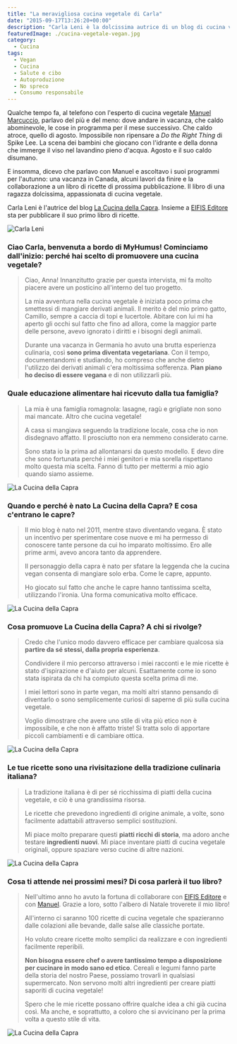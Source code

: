 ```yaml
---
title: "La meravigliosa cucina vegetale di Carla"
date: "2015-09-17T13:26:20+00:00"
description: "Carla Leni è la dolcissima autrice di un blog di cucina vegetale: La Cucina della Capra. Ai suoi lettori, Carla propone solo ricette 100% cruelty-free."
featuredImage: ./cucina-vegetale-vegan.jpg
category:
  - Cucina
tags:
  - Vegan
  - Cucina
  - Salute e cibo
  - Autoproduzione
  - No spreco
  - Consumo responsabile
---
```


Qualche tempo fa, al telefono con l'esperto di cucina vegetale [Manuel Marcuccio](http://www.unocookbook.com), parlavo del più e del meno: dove andare in vacanza, che caldo abominevole, le cose in programma per il mese successivo.
Che caldo atroce, quello di agosto. Impossibile non ripensare a _Do the Right Thing_ di Spike Lee. La scena dei bambini che giocano con l'idrante e della donna che immerge il viso nel lavandino pieno d'acqua.
Agosto e il suo caldo disumano.

E insomma, dicevo che parlavo con Manuel e ascoltavo i suoi programmi per l'autunno: una vacanza in Canada, alcuni lavori da finire e la collaborazione a un libro di ricette di prossima pubblicazione. Il libro di una ragazza dolcissima, appassionata di cucina vegetale.

Carla Leni è l'autrice del blog [La Cucina della Capra](https://lacucinadellacapra.wordpress.com). Insieme a [EIFIS Editore](http://www.eifis.it/e-store/public/) sta per pubblicare il suo primo libro di ricette.

![Carla Leni](./carla-leni.jpg)

### Ciao Carla, benvenuta a bordo di MyHumus! Cominciamo dall'inizio: perché hai scelto di promuovere una cucina vegetale?

> Ciao, Anna! Innanzitutto grazie per questa intervista, mi fa molto piacere avere un posticino all'interno del tuo progetto.
>
> La mia avventura nella cucina vegetale è iniziata poco prima che smettessi di mangiare derivati animali. Il merito è del mio primo gatto, Camillo, sempre a caccia di topi e lucertole. Abitare con lui mi ha aperto gli occhi sul fatto che fino ad allora, come la maggior parte delle persone, avevo ignorato i diritti e i bisogni degli animali.
>
> Durante una vacanza in Germania ho avuto una brutta esperienza culinaria, così **sono prima diventata vegetariana**. Con il tempo, documentandomi e studiando, ho compreso che anche dietro l'utilizzo dei derivati animali c'era moltissima sofferenza. **Pian piano ho deciso di essere vegana** e di non utilizzarli più.

### Quale educazione alimentare hai ricevuto dalla tua famiglia?

> La mia è una famiglia romagnola: lasagne, ragù e grigliate non sono mai mancate. Altro che cucina vegetale!
>
> A casa si mangiava seguendo la tradizione locale, cosa che io non disdegnavo affatto. Il prosciutto non era nemmeno considerato carne.
>
> Sono stata io la prima ad allontanarsi da questo modello. E devo dire che sono fortunata perché i miei genitori e mia sorella rispettano molto questa mia scelta. Fanno di tutto per mettermi a mio agio quando siamo assieme.

![La Cucina della Capra](./cucina-vegetale-vegan-1.jpg)

### Quando e perché è nato La Cucina della Capra? E cosa c'entrano le capre?

> Il mio blog è nato nel 2011, mentre stavo diventando vegana. È stato un incentivo per sperimentare cose nuove e mi ha permesso di conoscere tante persone da cui ho imparato moltissimo. Ero alle prime armi, avevo ancora tanto da apprendere.
>
> Il personaggio della capra è nato per sfatare la leggenda che la cucina vegan consenta di mangiare solo erba. Come le capre, appunto.
>
> Ho giocato sul fatto che anche le capre hanno tantissima scelta, utilizzando l'ironia. Una forma comunicativa molto efficace.

![La Cucina della Capra](./cucina-vegetale-vegan-2.jpg)

### Cosa promuove La Cucina della Capra? A chi si rivolge?

> Credo che l'unico modo davvero efficace per cambiare qualcosa sia **partire da sé stessi, dalla propria esperienza**.
>
> Condividere il mio percorso attraverso i miei racconti e le mie ricette è stato d'ispirazione e d'aiuto per alcuni. Esattamente come io sono stata ispirata da chi ha compiuto questa scelta prima di me.
>
> I miei lettori sono in parte vegan, ma molti altri stanno pensando di diventarlo o sono semplicemente curiosi di saperne di più sulla cucina vegetale.
>
> Voglio dimostrare che avere uno stile di vita più etico non è impossibile, e che non è affatto triste! Si tratta solo di apportare piccoli cambiamenti e di cambiare ottica.

![La Cucina della Capra](./cucina-vegetale-vegan-3.jpg)

### Le tue ricette sono una rivisitazione della tradizione culinaria italiana?

> La tradizione italiana è di per sé ricchissima di piatti della cucina vegetale, e ciò è una grandissima risorsa.
>
> Le ricette che prevedono ingredienti di origine animale, a volte, sono facilmente adattabili attraverso semplici sostituzioni.
>
> Mi piace molto preparare questi **piatti ricchi di storia**, ma adoro anche testare **ingredienti nuovi**. Mi piace inventare piatti di cucina vegetale originali, oppure spaziare verso cucine di altre nazioni.

![La Cucina della Capra](./cucina-vegetale-vegan-4.jpg)

### Cosa ti attende nei prossimi mesi? Di cosa parlerà il tuo libro?

> Nell'ultimo anno ho avuto la fortuna di collaborare con [EIFIS Editore](http://www.eifis.it/e-store/public/) e con [Manuel](http://www.unocookbook.com). Grazie a loro, sotto l'albero di Natale troverete il mio libro!
>
> All'interno ci saranno 100 ricette di cucina vegetale che spazieranno dalle colazioni alle bevande, dalle salse alle classiche portate.
>
> Ho voluto creare ricette molto semplici da realizzare e con ingredienti facilmente reperibili.
>
> **Non bisogna essere chef o avere tantissimo tempo a disposizione per cucinare in modo sano ed etico**. Cereali e legumi fanno parte della storia del nostro Paese, possiamo trovarli in qualsiasi supermercato. Non servono molti altri ingredienti per creare piatti saporiti di cucina vegetale!
>
> Spero che le mie ricette possano offrire qualche idea a chi già cucina così. Ma anche, e soprattutto, a coloro che si avvicinano per la prima volta a questo stile di vita.

![La Cucina della Capra](./cucina-vegetale-vegan-5.jpg)
